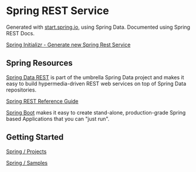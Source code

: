 # Spring REST Service

Generated with [start.spring.io](https://start.spring.io/), using Spring Data. Documented using Spring REST Docs.

[Spring Initializr - Generate new Spring Rest Service](https://start.spring.io/#!type=maven-project&language=java&platformVersion=2.6.3&packaging=jar&jvmVersion=11&groupId=com.example&artifactId=spring.rest.service&name=spring-rest-service&description=Demo%20project%20using%20Spring%20Web%20and%20Spring%20REST%20Docs&packageName=com.example.spring.rest.service&dependencies=configuration-processor,web,data-mongodb,restdocs)

## Spring Resources

[Spring Data REST](https://spring.io/projects/spring-data-rest) is part of the umbrella Spring Data project and makes it easy to build hypermedia-driven REST web services on top of Spring Data repositories.

[Spring REST Reference Guide](https://docs.spring.io/spring-data/rest/docs/current/reference/html/#preface)

[Spring Boot](https://spring.io/projects/spring-boot) makes it easy to create stand-alone, production-grade Spring based Applications that you can "just run".

## Getting Started

[Spring / Projects](https://spring.io/projects)

[Spring / Samples](https://spring.io/projects/spring-data-rest#samples)
